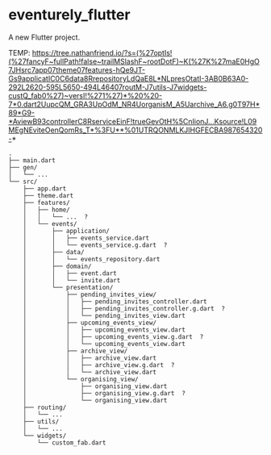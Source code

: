 # eventurely_flutter

A new Flutter project.

TEMP:
https://tree.nathanfriend.io/?s=(%27optIs!(%27fancyF~fullPath!false~trailMSlashF~rootDotF)~K(%27K%27maE0HgO7JHsrc7app07theme07features-hQe9JT-Gs9applicatIC0C6data8RrepositoryLdQaE8L*NLpresOtatI-3AB0B63A0-292L2620-595L5650-494L46407routM-J7utils-J7widgets-custQ_fab0%27)~versI!%271%27)*%20%20-7*0.dart2UupcQM_GRA3UpOdM_NR4UorganisM_A5Uarchive_A6.g0T97H*89*G9-*AviewB93controllerC8RserviceEinF!trueGevOtH%5CnIionJ...Ksource!L09MEgNEviteOenQomRs_T*%3FU**%01UTRQONMLKJIHGFECBA987654320-*

```
.
├── main.dart
├── gen/
│   └── ...
└── src/
    ├── app.dart
    ├── theme.dart
    ├── features/
    │   ├── home/
    │   │   └── ...  ?
    │   └── events/
    │       ├── application/
    │       │   ├── events_service.dart
    │       │   └── events_service.g.dart  ?
    │       ├── data/
    │       │   └── events_repository.dart
    │       ├── domain/
    │       │   ├── event.dart
    │       │   └── invite.dart
    │       └── presentation/
    │           ├── pending_invites_view/
    │           │   ├── pending_invites_controller.dart
    │           │   ├── pending_invites_controller.g.dart  ?
    │           │   └── pending_invites_view.dart
    │           ├── upcoming_events_view/
    │           │   ├── upcoming_events_view.dart
    │           │   ├── upcoming_events_view.g.dart  ?
    │           │   └── upcoming_events_view.dart
    │           ├── archive_view/
    │           │   ├── archive_view.dart
    │           │   ├── archive_view.g.dart  ?
    │           │   └── archive_view.dart
    │           └── organising_view/
    │               ├── organising_view.dart
    │               ├── organising_view.g.dart  ?
    │               └── organising_view.dart
    ├── routing/
    │   └── ...
    ├── utils/
    │   └── ...
    └── widgets/
        └── custom_fab.dart
```